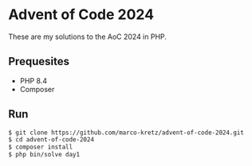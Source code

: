 # Advent of Code 2024

These are my solutions to the AoC 2024 in PHP.

## Prequesites

-   PHP 8.4
-   Composer

## Run

```BASH
$ git clone https://github.com/marco-kretz/advent-of-code-2024.git
$ cd advent-of-code-2024
$ composer install
$ php bin/solve day1
```

